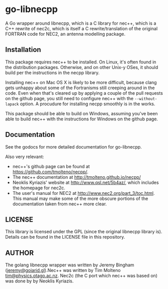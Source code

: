 go-libnecpp
===========

A Go wrapper around libnecpp, which is a C library for 
nec++, which is a C++ rewrite of nec2c, which is itself a C rewrite/translation
of the original FORTRAN code for NEC2, an antenna modelling package.

Installation
------------

This package requires nec++ to be installed. On Linux, it's often found in the distribution packages. Otherwise, and on other Unix-y OSes, it should build per the instructions in the necpp library.

Installing nec++ on Mac OS X is likely to be more difficult, because clang gets unhappy about some of the Fortranisms still creeping around in the code. Even when that's cleared up by applying a couple of the pull requests on the github page, you still need to configure nec++ with the `--without-lapack` option. A procudure for installing necpp smoothly is in the works.

This package should be able to build on Windows, assuming you've been able to build nec++ with the instructions for Windows on the github page.

Documentation
-------------

See the godocs for more detailed documentation for go-libnecpp.

Also very relevant:

* nec++'s github page can be found at https://github.com/tmolteno/necpp/.
* The nec++ documentation at http://tmolteno.github.io/necpp/
* Neoklis Kyriazis' website at http://www.qsl.net/5b4az/, which includes the homepage for nec2c.
* The user's manual for NEC2 at http://www.nec2.org/part_3/toc.html. This manual may make some of the more obscure portions of the documentation taken from nec++ more clear.

LICENSE
-------

This library is licensed under the GPL (since the original libnecpp library is). Details can be found in the LICENSE file in this repository.

AUTHOR
------

The golang libnecpp wrapper was written by Jeremy Bingham (<jeremy@goiarid.gl>).Nec++ was written by Tim Molteno <tim@physics.otago.ac.nz>.
Nec2c (the C port which nec++ was based on) was done by by Neoklis Kyriazis.
